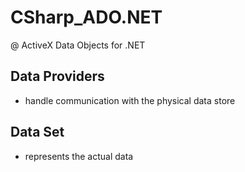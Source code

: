# CSharp_ADO.NET

@ ActiveX Data Objects for .NET


Data Providers
---------------------
- handle communication with the physical data store

Data Set
---------------
- represents the actual data
